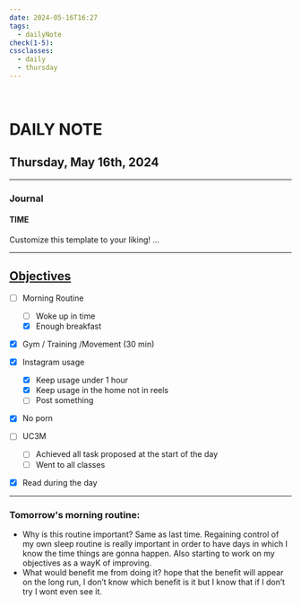 ```yaml
---
date: 2024-05-16T16:27
tags:
  - dailyNote
check(1-5): 
cssclasses:
  - daily
  - thursday
---
```

  
# DAILY NOTE
## Thursday, May 16th, 2024

***
### Journal
#### TIME
Customize this template to your liking!
...
***

## [Objectives](Objectives%20from%20March%2023%20to%20September%2023%20)

- [ ] Morning Routine
	- [ ] Woke up in time
	- [x] Enough breakfast

- [x] Gym / Training /Movement (30 min)

- [x]  Instagram usage
	- [x] Keep usage under 1 hour
	- [x] Keep usage in the home not in reels
	- [ ] Post something

- [x] No porn 

- [ ] UC3M
	- [ ] Achieved all task proposed at the start of the day
	- [ ] Went to all classes

- [x] Read during the day


---
### Tomorrow's morning routine: 
+ Why is this routine important?
Same as last time. Regaining control of my own sleep routine is really important in order to have days in which I know the time things are gonna happen. Also starting to work on my objectives as a wayK of improving. 
+ What would benefit me from doing it?
 hope that the benefit will appear on the long run, I don’t know which benefit is it but I know that if I don’t try I wont even see it. 